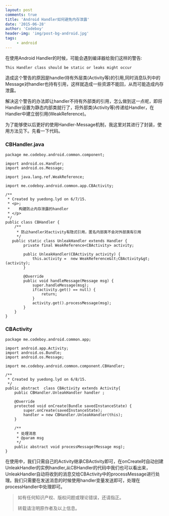 ```yaml
---
layout: post
comments: true
title: 'Android Handler如何避免内存泄露'
date: '2015-06-28'
author: 'Codeboy'
header-img: 'img/post-bg-android.jpg'
tags:
     - android
---
```

在使用Android Handler的时候，可能会遇到编译器给我们这样的警告:
	
	This Handler class should be static or leaks might occur

造成这个警告的原因是handler持有外层类(Activity等)的引用,同时消息队列中的Message对handler也持有引用，这样就造成一些资源不能回，从而可能造成内存泄露。

解决这个警告的办法即让handler不持有外部类的引用，怎么做到这一点呢，即将Handler设置为静态内部类就行了，将外部类(Activity等)传递给Handler，在Handler中建立弱引用(WeakReference)。

为了能够使以后更好的使用Handler-Message机制，我这里对其进行了封装，使用方法见下。先看一下代码。 

### CBHandler.java	
	package me.codeboy.android.common.component;
	
	import android.os.Handler;
	import android.os.Message;
	
	import java.lang.ref.WeakReference;
	
	import me.codeboy.android.common.app.CBActivity;
	
	/**
	 * Created by yuedong.lyd on 6/7/15.
	 * <p>;
	 *    构建防止内存泄露的handler
	 * </p>
	 */
	public class CBHandler {
	    /**
	     * 防止handler对activity有隐式引用，匿名内部类不会对外部类有引用
	     */
	   public static class UnleakHandler extends Handler {
	        private final WeakReference<CBActivity> activity;
	
	        public UnleakHandler(CBActivity activity) {
	            this.activity =  new WeakReference&lt;CBActivity&gt;(activity);
	        }
	
	        @Override
	        public void handleMessage(Message msg) {
	            super.handleMessage(msg);
	            if(activity.get() == null) {
	                return;
	            }
	            activity.get().processMessage(msg);
	        }
	    }
	}


### CBActivity

	package me.codeboy.android.common.app;
	
	import android.app.Activity;
	import android.os.Bundle;
	import android.os.Message;
	
	import me.codeboy.android.common.component.CBHandler;
	
	/**
	 * Created by yuedong.lyd on 6/8/15.
	 */
	public abstract  class CBActivity extends Activity{
	    public CBHandler.UnleakHandler handler ;
	
	    @Override
	    protected void onCreate(Bundle savedInstanceState) {
	        super.onCreate(savedInstanceState);
	        handler = new CBHandler.UnleakHandler(this);
	    }
	
	    /**
	     * 处理消息
	     * @param msg
	     */
	    public abstract void processMessage(Message msg);
	}
	
在使用中，我们只需自己的Activity继承CBActivity即可，在onCreate时自动创建UnleakHandler的实例handler,从CBHandler的代码中我们也可以看出来，UnleakHandler自动将收到的消息交给CBActivity中的processMessage进行处理。我们只需要在发送消息的时候使用handler变量发送即可，处理在processHandler中处理即可。

> 如有任何知识产权、版权问题或理论错误，还请指正。
>
> 转载请注明原作者及以上信息。
